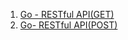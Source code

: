 1. [Go - RESTful API(GET)](https://github.com/ckdqja135/Typescript-restful-starter/blob/master/mdfile/2020-09-16/Go%20-%20RESTful%20API(GET).md)
2. [Go- RESTful API(POST)](https://github.com/ckdqja135/Typescript-restful-starter/blob/master/mdfile/2020-09-16/Go%20-%20RESTful%20API(POST).md)
